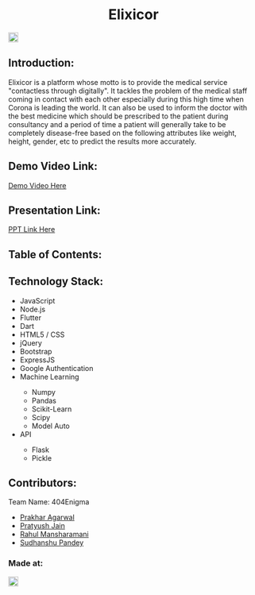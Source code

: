 <h1 align="center">Elixicor</h1>

<a href="https://hack36.com"> <img src="http://bit.ly/BuiltAtHack36" height=20px> </a>

## Introduction:

Elixicor is a platform whose motto is to provide the medical service "contactless through digitally". It tackles the problem of the medical staff coming in contact with each other especially during this high time when Corona is leading the world. It can also be used to inform the doctor with the best medicine which should be prescribed to the patient during consultancy and a period of time a patient will generally take to be completely disease-free based on the following attributes like weight, height, gender, etc to predict the results more accurately.

## Demo Video Link:

<a href="#">Demo Video Here</a>

## Presentation Link:

<a href="#"> PPT Link Here </a>

## Table of Contents:

## Technology Stack:

<ul>
<li>JavaScript</li>
<li>Node.js</li>
<li>Flutter</li>
<li>Dart</li>
<li>HTML5 / CSS</li>
<li>jQuery</li>
<li>Bootstrap</li>
<li>ExpressJS</li>
<li>Google Authentication</li>
<li>Machine Learning</li>
<ul>
<li>Numpy</li>
<li>Pandas</li>
<li>Scikit-Learn</li>
<li>Scipy</li>
<li>Model Auto</li>
</ul>
</li>
<li>API</li>
<ul>
<li>Flask</li>
<li>Pickle</li>
</ul>
</ul>

## Contributors:

Team Name: 404Enigma

- [Prakhar Agarwal](https://github.com/prakhar-agarwall)
- [Pratyush Jain](https://github.com/pratyushjain122)
- [Rahul Mansharamani](https://github.com/rahulmansharamani14)
- [Sudhanshu Pandey](https://github.com/Sudhanshu1304)

### Made at:

<a href="https://hack36.com"> <img src="http://bit.ly/BuiltAtHack36" height=20px> </a>
